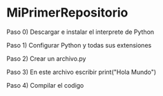 # MiPrimerRepositorio
Paso 0) Descargar e instalar el interprete de Python

Paso 1) Configurar Python y todas sus extensiones

Paso 2) Crear un archivo.py

Paso 3) En este archivo escribir print("Hola Mundo")

Paso 4) Compilar el codigo
